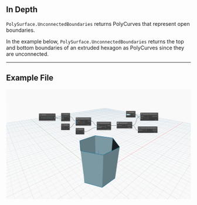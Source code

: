 ## In Depth
`PolySurface.UnconnectedBoundaries` returns PolyCurves that represent open boundaries. 

In the example below, `PolySurface.UnconnectedBoundaries` returns the top and bottom boundaries of an extruded hexagon as PolyCurves since they are unconnected.

___
## Example File

![PolySurface.UnconnectedBoundaries](./Autodesk.DesignScript.Geometry.PolySurface.UnconnectedBoundaries_img.jpg)